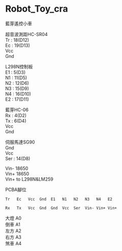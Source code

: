 # Robot_Toy_cra

藍芽遙控小車  

超音波測距HC-SR04  
Tr : 18(D12)  
Ec : 19(D13)  
Vcc   
Gnd   

L298N控制板  
E1 : 5(D3)  
N1 : 11(D5)   
N2 : 12(D6)   
N3 : 15(D9)   
N4 : 16(D10)    
E2 : 17(D11)    

藍芽HC-06   
Rx : 4(D2)  
Tx : 6(D4)  
Vcc   
Gnd   

伺服馬達SG90    
Gnd   
Vcc   
Ser : 14(D8)  

Vin- 18650  
Vin+ 18650  
Vin+ to L298N&LM259 

PCBA腳位  

    Tr   Ec   Vcc  Gnd  E1   N1   N2   N3   N4   E2 

    Rx   Tx   Vcc  Gnd  Gnd  Vcc  Ser  Vin- Vin+ Vin+ 

大燈 A0       
倒車 A1       
左方 A2       
右方 A3       
煞車 A4       
     
